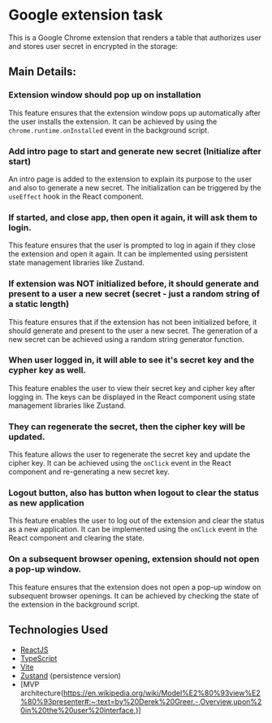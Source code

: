 # Google extension task

This is a Google Chrome extension that renders a table that authorizes user and stores user secret in encrypted in the storage:

## Main Details:

### Extension window should pop up on installation

This feature ensures that the extension window pops up automatically after the user installs the extension. It can be achieved by using the `chrome.runtime.onInstalled` event in the background script.

### Add intro page to start and generate new secret (Initialize after start)

An intro page is added to the extension to explain its purpose to the user and also to generate a new secret. The initialization can be triggered by the `useEffect` hook in the React component.

### If started, and close app, then open it again, it will ask them to login.

This feature ensures that the user is prompted to log in again if they close the extension and open it again. It can be implemented using persistent state management libraries like Zustand.

### If extension was NOT initialized before, it should generate and present to a user a new secret (secret - just a random string of a static length)

This feature ensures that if the extension has not been initialized before, it should generate and present to the user a new secret. The generation of a new secret can be achieved using a random string generator function.

### When user logged in, it will able to see it's secret key and the cypher key as well.

This feature enables the user to view their secret key and cipher key after logging in. The keys can be displayed in the React component using state management libraries like Zustand.

### They can regenerate the secret, then the cipher key will be updated.

This feature allows the user to regenerate the secret key and update the cipher key. It can be achieved using the `onClick` event in the React component and re-generating a new secret key.

### Logout button, also has button when logout to clear the status as new application

This feature enables the user to log out of the extension and clear the status as a new application. It can be implemented using the `onClick` event in the React component and clearing the state.

### On a subsequent browser opening, extension should not open a pop-up window.

This feature ensures that the extension does not open a pop-up window on subsequent browser openings. It can be achieved by checking the state of the extension in the background script.

## Technologies Used

- [ReactJS](https://reactjs.org/)
- [TypeScript](https://www.typescriptlang.org/)
- [Vite](https://vitejs.dev/)
- [Zustand](https://github.com/pmndrs/zustand) (persistence version)
- [MVP architecture(https://en.wikipedia.org/wiki/Model%E2%80%93view%E2%80%93presenter#:~:text=by%20Derek%20Greer.-,Overview,upon%20in%20the%20user%20interface.)]

